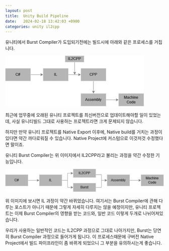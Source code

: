 ```yaml
---
layout: post
title:  Unity Build Pipeline
date:   2024-02-18 13:42:03 +0900
categories: unity il2cpp
---
```

유니티에서 Burst Compiler가 도입되기전에는 빌드시에 아래와 같은 프로세스를 거칩니다.

![1](/assets/il2cpp/1.png)

최근에 업무중에 오래된 유니티 프로젝트를 최신버전으로 업데이트해야할 일이 있었는데, 사실 유니티빌드 그대로 사용하는 프로젝트라면 크게 문제되지 않습니다.

하지만 만약 유니티 프로젝트를 Native Export 이후에, Native build를 거치는 과정이 있다면 약간 까다로워질 수 있습니다. Native Project에 커스텀으로 이것저것 수정했다면 말이죠.

유니티 Burst Compiler는 위 이미지에서 IL2CPP라고 불리는 과정을 약간 수정한 기능입니다.

![2](/assets/il2cpp/2.png)

위 이미지에 보시면 IL 과정이 약간 바뀌었습니다. 여기서는 Burst Compiler에 관해 다루는 포스트가 아니기 때문에 그렇게 자세히 다루지는 않을 예정이지만, 유니티 프로젝트는 이제 Burst Compiler의 영향을 받는 코드와, 일반 코드 이렇게 두개로 나뉘어져있습니다.

우리가 사용하는 일반적인 코드는 IL2CPP 과정으로 그대로 나아가지만, Burst는 당연히 Burst Compiler 과정으로 들어가게 됩니다. 이 프로세스때문에 구버전 Native Project에서 빌드 파이프라인이 좀 바뀌게 되었으니 그 부분을 유의하시는게 좋습니다.